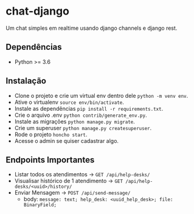 # chat-django

Um chat simples em realtime usando django channels e django rest.

## Dependências

- Python >= 3.6

## Instalação

- Clone o projeto e crie um virtual env dentro dele ```python -m venv env```.
- Ative o virtualenv ```source env/bin/activate```.
- Instale as dependências ```pip install -r requirements.txt```.
- Crie o arquivo .env ```python contrib/generate_env.py```.
- Instale as migrações ```python manage.py migrate```.
- Crie um superuser ```python manage.py createsuperuser```.
- Rode o projeto ```honcho start```.
- Acesse o admin se quiser cadastrar algo.

## Endpoints Importantes

- Listar todos os atendimentos -> ```GET /api/help-desks/```
- Visualisar histórico de 1 atendimento -> ```GET /api/help-desks/<uuid>/history/```
- Enviar Mensagem -> ```POST /api/send-message/```
    - body: ```message: text; help_desk: <uuid_help_desk>; file: BinaryField;```